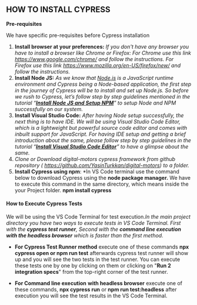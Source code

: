 ## HOW TO INSTALL CYPRESS

**Pre-requisites**

We have specific pre-requisites before Cypress installation

1. **Install browser at your preferences:** *If you don't have any browser you have to install a browser like Chrome or Firefox: For Chrome use this link https://www.google.com/chrome/ and follow the instructions. For Firefox use this link https://www.mozilla.org/en-US/firefox/new/ and follow the instructions.* 
2. **Install Node JS:** *As we know that [Node.js](https://en.wikipedia.org/wiki/Node.js) is a JavaScript runtime environment and Cypress being a Node-based application, the first step in the journey of Cypress will be to install and set up Node.js. So before we rush to Cypress, let’s follow step by step guidelines mentioned in the tutorial “**[Install Node JS and Setup NPM](https://www.toolsqa.com/blogs/install-node/)**” to setup Node and NPM successfully on our system.*
3. **Install Visual Studio Code:** *After having Node setup successfully, the next thing is to have IDE. We will be using Visual Studio Code Editor, which is a lightweight but powerful source code editor and comes with inbuilt support for JavaScript. For having IDE setup and getting a brief introduction about the same, please follow step by step guidelines in the tutorial “**[Install Visual Studio Code Editor](https://www.toolsqa.com/blogs/install-visual-studio-code/)**” to have a glimpse about the same.* 
4. *Clone or Download digital-motors cypress framework from github repository ( https://github.com/YasinTurkkan/digital-motors) to a folder.*  
5. **Install Cypress using npm**:  *In VS Code terminal use the command below to download Cypress using the **node package manager.** We have to execute this command in the same directory, which means inside the your Project folder. **npm install cypress**



#### How to Execute Cypress Tests 

We will be using the VS Code Terminal for test execution.*In the main project directory you have two ways to execute tests in VS Code Terminal. First with the **cypress test runner**, Second with the **command line execution with the headless browser** which is faster than the first method.*

- **For Cypress Test Runner method** execute one of these commands **npx cypress open or npm run test** afterwards cypress test runner will show up and you will see the two tests in the test runner. You can execute these tests one by one by clicking on them or clicking on "**Run 2 integration specs**" from the top-right corner of the test runner.

-  **For Command line execution** **with headless browser** execute one of these commands, **npx cypress run** or **npm run test:headless** after execution you will see the test results in the VS Code Terminal.

